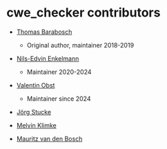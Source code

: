 # cwe_checker contributors

-   [Thomas Barabosch](https://github.com/tbarabosch)
    -   Original author, maintainer 2018-2019

-   [Nils-Edvin Enkelmann](https://github.com/Enkelmann)
    -   Maintainer 2020-2024

-   [Valentin Obst](https://github.com/vobst)
    -   Maintainer since 2024

-   [Jörg Stucke](https://github.com/jstucke)

-   [Melvin Klimke](https://github.com/mellowCS)

-   [Mauritz van den Bosch](https://github.com/m-rtz)